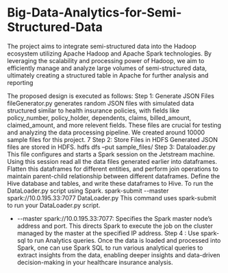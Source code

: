 # Big-Data-Analytics-for-Semi-Structured-Data
The project aims to integrate semi-structured data into the Hadoop ecosystem utilizing Apache 
Hadoop and Apache Spark technologies. By leveraging the scalability and processing power of 
Hadoop, we aim to efficiently manage and analyze large volumes of semi-structured data, 
ultimately creating a structured table in Apache for further analysis and reporting

The proposed design is executed as follows:
Step 1: Generate JSON Files
fileGenerator.py generates random JSON files with simulated data structured similar to health 
insurance policies, with fields like policy_number, policy_holder, dependents, claims, 
billed_amount, claimed_amount, and more relevent fields. These files are crucial for testing and 
analyzing the data processing pipeline. We created around 10000 sample files for this project.
7
Step 2: Store Files in HDFS
Generated JSON files are stored in HDFS.
 hdfs dfs –put sample_files/
Step 3: Dataloader.py 
This file configures and starts a Spark session on the Jetstream machine. Using this session read 
all the data files generated earlier into dataframes.
Flatten this dataframes for different entities, and perform join operations to maintain parent-child 
relationship between different dataframes.
Define the Hive database and tables, and write these dataframes to Hive.
To run the DataLoader.py script using Spark.
 spark-submit --master spark://10.0.195.33:7077 DataLoader.py
This command uses spark-submit to run your DataLoader.py script. 
 - --master spark://10.0.195.33:7077: Specifies the Spark master node’s address and port. This 
directs Spark to execute the job on the cluster managed by the master at the specified IP address.
Step 4 : Use spark-sql to run Analytics queries.
Once the data is loaded and processed into Spark, one can use Spark SQL to run various analytical 
queries to extract insights from the data, enabling deeper insights and data-driven decision-making 
in your healthcare insurance analysis.
